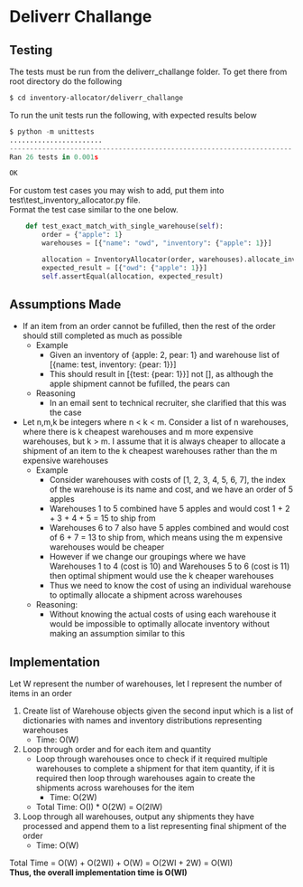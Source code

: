 # Deliverr Challange

## Testing

The tests must be run from the deliverr_challange folder.
To get there from root directory do the following

```sh
$ cd inventory-allocator/deliverr_challange
```

To run the unit tests run the following, with expected results below

```python
$ python -m unittests
.......................
----------------------------------------------------------------------
Ran 26 tests in 0.001s

OK
```

For custom test cases you may wish to add, put them into test\test_inventory_allocator.py file.<br/>
Format the test case similar to the one below.

```python
    def test_exact_match_with_single_warehouse(self):
        order = {"apple": 1}
        warehouses = [{"name": "owd", "inventory": {"apple": 1}}]

        allocation = InventoryAllocator(order, warehouses).allocate_inventory()
        expected_result = [{"owd": {"apple": 1}}]
        self.assertEqual(allocation, expected_result)
```

## Assumptions Made

- If an item from an order cannot be fufilled, then the rest of the order should still completed as much as possible
  - Example
    - Given an inventory of {apple: 2, pear: 1} and warehouse list of [{name: test, inventory: {pear: 1}}]
    - This should result in [{test: {pear: 1}}] not [], as although the apple shipment cannot be fufilled, the pears can
  - Reasoning
    - In an email sent to technical recruiter, she clarified that this was the case
- Let n,m,k be integers where n < k < m. Consider a list of n warehouses, where there is k cheapest warehouses and m more expensive warehouses, but k > m. I assume that it is always cheaper to allocate a shipment of an item to the k cheapest warehouses rather than the m expensive warehouses
  - Example
    - Consider warehouses with costs of [1, 2, 3, 4, 5, 6, 7], the index of the warehouse is its name and cost, and we have an order of 5 apples
    - Warehouses 1 to 5 combined have 5 apples and would cost 1 + 2 + 3 + 4 + 5 = 15 to ship from
    - Warehouses 6 to 7 also have 5 apples combined and would cost of 6 + 7 = 13 to ship from, which means using the m expensive warehouses would be cheaper
    - However if we change our groupings where we have Warehouses 1 to 4 (cost is 10) and Warehouses 5 to 6 (cost is 11) then optimal shipment would use the k cheaper warehouses
    - Thus we need to know the cost of using an individual warehouse to optimally allocate a shipment across warehouses
  - Reasoning:
    - Without knowing the actual costs of using each warehouse it would be impossible to optimally allocate inventory without making an assumption similar to this

## Implementation

Let W represent the number of warehouses, let I represent the number of items in an order

1. Create list of Warehouse objects given the second input which is a list of dictionaries with names and inventory distributions representing warehouses
   - Time: O(W)
2. Loop through order and for each item and quantity
   - Loop through warehouses once to check if it required multiple warehouses to complete a shipment for that item quantity, if it is required then loop through warehouses again to create the shipments across warehouses for the item
     - Time: O(2W)
   - Total Time: O(I) \* O(2W) = O(2IW)
3. Loop through all warehouses, output any shipments they have processed and append them to a list representing final shipment of the order
   - Time: O(W)

Total Time = O(W) + O(2WI) + O(W) = O(2WI + 2W) = O(WI)<br/>
**Thus, the overall implementation time is O(WI)**
